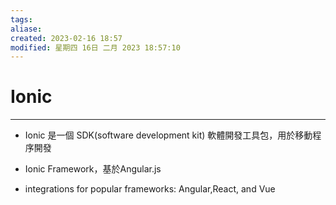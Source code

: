 ```yaml
---
tags: 
aliase: 
created: 2023-02-16 18:57
modified: 星期四 16日 二月 2023 18:57:10
---
```


# Ionic
***
- Ionic 是一個 SDK(software development kit) 軟體開發工具包，用於移動程序開發

- Ionic Framework，基於Angular.js
- integrations for popular frameworks: Angular,React, and Vue